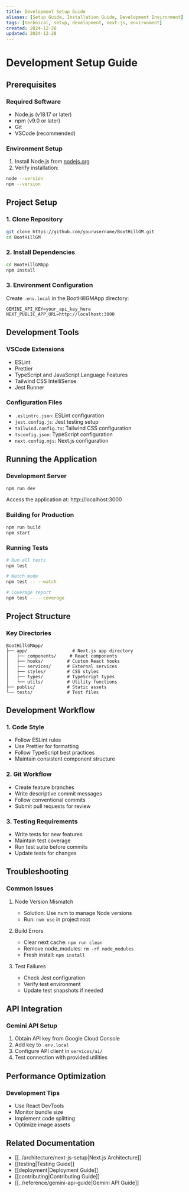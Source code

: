 ```yaml
---
title: Development Setup Guide
aliases: [Setup Guide, Installation Guide, Development Environment]
tags: [technical, setup, development, next-js, environment]
created: 2024-12-28
updated: 2024-12-28
---
```


# Development Setup Guide

## Prerequisites

### Required Software
- Node.js (v18.17 or later)
- npm (v9.0 or later)
- Git
- VSCode (recommended)

### Environment Setup
1. Install Node.js from [nodejs.org](https://nodejs.org/)
2. Verify installation:
```bash
node --version
npm --version
```

## Project Setup

### 1. Clone Repository
```bash
git clone https://github.com/yourusername/BootHillGM.git
cd BootHillGM
```

### 2. Install Dependencies
```bash
cd BootHillGMApp
npm install
```

### 3. Environment Configuration
Create `.env.local` in the BootHillGMApp directory:
```env
GEMINI_API_KEY=your_api_key_here
NEXT_PUBLIC_APP_URL=http://localhost:3000
```

## Development Tools

### VSCode Extensions
- ESLint
- Prettier
- TypeScript and JavaScript Language Features
- Tailwind CSS IntelliSense
- Jest Runner

### Configuration Files
- `.eslintrc.json`: ESLint configuration
- `jest.config.js`: Jest testing setup
- `tailwind.config.ts`: Tailwind CSS configuration
- `tsconfig.json`: TypeScript configuration
- `next.config.mjs`: Next.js configuration

## Running the Application

### Development Server
```bash
npm run dev
```
Access the application at: http://localhost:3000

### Building for Production
```bash
npm run build
npm start
```

### Running Tests
```bash
# Run all tests
npm test

# Watch mode
npm test -- --watch

# Coverage report
npm test -- --coverage
```

## Project Structure

### Key Directories
```
BootHillGMApp/
├── app/                 # Next.js app directory
│   ├── components/     # React components
│   ├── hooks/         # Custom React hooks
│   ├── services/      # External services
│   ├── styles/        # CSS styles
│   ├── types/         # TypeScript types
│   └── utils/         # Utility functions
├── public/            # Static assets
└── tests/             # Test files
```

## Development Workflow

### 1. Code Style
- Follow ESLint rules
- Use Prettier for formatting
- Follow TypeScript best practices
- Maintain consistent component structure

### 2. Git Workflow
- Create feature branches
- Write descriptive commit messages
- Follow conventional commits
- Submit pull requests for review

### 3. Testing Requirements
- Write tests for new features
- Maintain test coverage
- Run test suite before commits
- Update tests for changes

## Troubleshooting

### Common Issues
1. Node Version Mismatch
   - Solution: Use nvm to manage Node versions
   - Run: `nvm use` in project root

2. Build Errors
   - Clear next cache: `npm run clean`
   - Remove node_modules: `rm -rf node_modules`
   - Fresh install: `npm install`

3. Test Failures
   - Check Jest configuration
   - Verify test environment
   - Update test snapshots if needed

## API Integration

### Gemini API Setup
1. Obtain API key from Google Cloud Console
2. Add key to `.env.local`
3. Configure API client in `services/ai/`
4. Test connection with provided utilities

## Performance Optimization

### Development Tips
- Use React DevTools
- Monitor bundle size
- Implement code splitting
- Optimize image assets

## Related Documentation
- [[../architecture/next-js-setup|Next.js Architecture]]
- [[testing|Testing Guide]]
- [[deployment|Deployment Guide]]
- [[contributing|Contributing Guide]]
- [[../reference/gemini-api-guide|Gemini API Guide]]